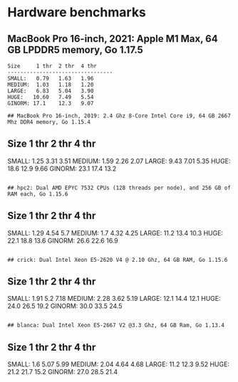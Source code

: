 # Hardware benchmarks

## MacBook Pro 16-inch, 2021: Apple M1 Max, 64 GB LPDDR5 memory, Go 1.17.5

```
Size     1 thr  2 thr  4 thr
---------------------------------
SMALL:   0.79   1.63   1.96
MEDIUM:  1.03   1.18   1.20
LARGE:   6.83   5.04   3.90
HUGE:   10.60   7.49   5.54
GINORM: 17.1    12.3   9.07

## MacBook Pro 16-inch, 2019: 2.4 Ghz 8-Core Intel Core i9, 64 GB 2667 Mhz DDR4 memory, Go 1.15.4

```
Size     1 thr  2 thr  4 thr
---------------------------------
SMALL:   1.25   3.31   3.51
MEDIUM:  1.59   2.26   2.07
LARGE:   9.43   7.01   5.35
HUGE:   18.6   12.9    9.66
GINORM: 23.1   17.4   13.2
```

## hpc2: Dual AMD EPYC 7532 CPUs (128 threads per node), and 256 GB of RAM each, Go 1.15.6

```
Size     1 thr  2 thr  4 thr
---------------------------------
SMALL:   1.29   4.54   5.7
MEDIUM:  1.7    4.32   4.25
LARGE:  11.2   13.4   10.3
HUGE:   22.1   18.8   13.6
GINORM: 26.6   22.6   16.9
```

## crick: Dual Intel Xeon E5-2620 V4 @ 2.10 Ghz, 64 GB RAM, Go 1.15.6

```
Size     1 thr  2 thr  4 thr
---------------------------------
SMALL:   1.91   5.2    7.18
MEDIUM:  2.28   3.62   5.19
LARGE:  12.1   14.4   12.1
HUGE:   24.0   26.5   19.2
GINORM: 30.0   33.5   24.5
```

## blanca: Dual Intel Xeon E5-2667 V2 @3.3 Ghz, 64 GB Ram, Go 1.13.4

```
Size     1 thr  2 thr  4 thr
---------------------------------
SMALL:   1.6    5.07   5.99
MEDIUM:  2.04   4.64   4.68
LARGE:  11.2   12.3    9.52
HUGE:   21.2   21.7   15.2
GINORM: 27.0   28.5   21.4
```

